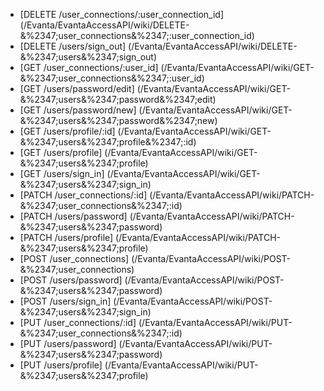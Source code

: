 * [DELETE /user_connections/:user_connection_id] (/Evanta/EvantaAccessAPI/wiki/DELETE-&%2347;user_connections&%2347;:user_connection_id)
* [DELETE /users/sign_out] (/Evanta/EvantaAccessAPI/wiki/DELETE-&%2347;users&%2347;sign_out)
* [GET /user_connections/:user_id] (/Evanta/EvantaAccessAPI/wiki/GET-&%2347;user_connections&%2347;:user_id)
* [GET /users/password/edit] (/Evanta/EvantaAccessAPI/wiki/GET-&%2347;users&%2347;password&%2347;edit)
* [GET /users/password/new] (/Evanta/EvantaAccessAPI/wiki/GET-&%2347;users&%2347;password&%2347;new)
* [GET /users/profile/:id] (/Evanta/EvantaAccessAPI/wiki/GET-&%2347;users&%2347;profile&%2347;:id)
* [GET /users/profile] (/Evanta/EvantaAccessAPI/wiki/GET-&%2347;users&%2347;profile)
* [GET /users/sign_in] (/Evanta/EvantaAccessAPI/wiki/GET-&%2347;users&%2347;sign_in)
* [PATCH /user_connections/:id] (/Evanta/EvantaAccessAPI/wiki/PATCH-&%2347;user_connections&%2347;:id)
* [PATCH /users/password] (/Evanta/EvantaAccessAPI/wiki/PATCH-&%2347;users&%2347;password)
* [PATCH /users/profile] (/Evanta/EvantaAccessAPI/wiki/PATCH-&%2347;users&%2347;profile)
* [POST /user_connections] (/Evanta/EvantaAccessAPI/wiki/POST-&%2347;user_connections)
* [POST /users/password] (/Evanta/EvantaAccessAPI/wiki/POST-&%2347;users&%2347;password)
* [POST /users/sign_in] (/Evanta/EvantaAccessAPI/wiki/POST-&%2347;users&%2347;sign_in)
* [PUT /user_connections/:id] (/Evanta/EvantaAccessAPI/wiki/PUT-&%2347;user_connections&%2347;:id)
* [PUT /users/password] (/Evanta/EvantaAccessAPI/wiki/PUT-&%2347;users&%2347;password)
* [PUT /users/profile] (/Evanta/EvantaAccessAPI/wiki/PUT-&%2347;users&%2347;profile)